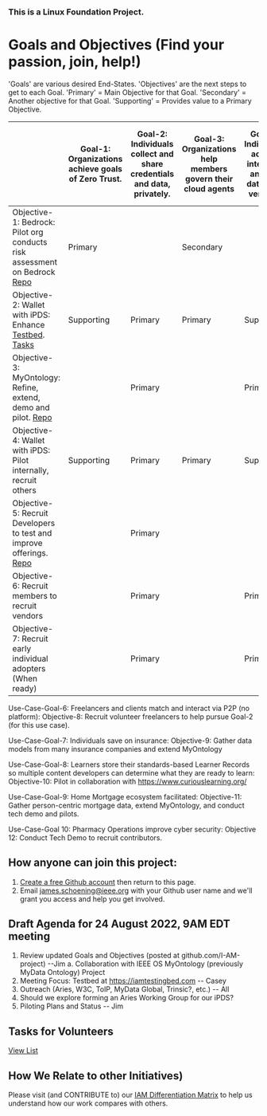 ### This is a Linux Foundation Project. 
# Goals and Objectives (Find your passion, join, help!)
'Goals' are various desired End-States.   'Objectives' are the next steps to get to each Goal. 'Primary' = Main Objective for that Goal. 'Secondary' = Another objective for that Goal.  'Supporting' = Provides value to a Primary Objective.

|  | Goal-1: Organizations achieve goals of Zero Trust. | Goal-2: Individuals collect and share credentials and data, privately.  |Goal-3: Organizations help members govern their cloud agents | Goal-4: Individuals accept, integrate, and use data from vendors. | Goal-5: Vendors gain new customers from initial base of users |
| ----------------------------- | -------------| ----------|  ----------| ----------| ----------|
| Objective-1: Bedrock: Pilot org conducts risk assessment on Bedrock  [Repo](https://github.com/I-AM-project/bbu-gf) | Primary |  | Secondary |
| Objective-2: Wallet with iPDS: Enhance [Testbed](https://iamtestingbed.com/).  [  Tasks](https://github.com/I-AM-project/tasks-for-volunteers/tree/main/Aries-Personal-Data-Store)| Supporting | Primary |Primary | Supporting |
| Objective-3: MyOntology: Refine, extend, demo and pilot. [Repo](https://github.com/CommonCoreOntology)   |    | Primary |         |Primary |Primary |
| Objective-4: Wallet with iPDS: Pilot internally, recruit others|  Supporting | Primary | Primary  | Supporting |  Supporting |
| Objective-5: Recruit Developers to test and improve offerings. [Repo](https://github.com/I-AM-project/keri-resources)       |   |Primary |
|Objective-6: Recruit members to recruit vendors ||Primary||Primary |
|Objective-7: Recruit early individual adopters (When ready)||Primary ||Primary|Primary |

Use-Case-Goal-6: Freelancers and clients match and interact via P2P (no platform): Objective-8: Recruit volunteer freelancers to help pursue Goal-2 (for this use case).

Use-Case-Goal-7: Individuals save on insurance: Objective-9: Gather data models from many insurance companies and extend MyOntology

Use-Case-Goal-8: Learners store their standards-based Learner Records so multiple content developers can determine what they are ready to learn:  Objective-10: Pilot in collaboration with https://www.curiouslearning.org/ 

Use-Case-Goal-9: Home Mortgage ecosystem facilitated: Objective-11: Gather person-centric mortgage data, extend MyOntology, and conduct tech demo and pilots.  

Use-Case-Goal 10: Pharmacy Operations improve cyber security: Objective 12: Conduct Tech Demo to recruit contributors.

## How anyone can join this project:  
1. [Create a free Github account](https://github.com) then return to this page.
2. Email james.schoening@ieee.org with your Github user name and we'll grant you access and help you get involved.     

## Draft Agenda for 24 August 2022, 9AM EDT meeting  

1. Review updated Goals and Objectives (posted at github.com/I-AM-project) --Jim
  a. Collaboration with IEEE OS MyOntology (previously MyData Ontology) Project
2. Meeting Focus: Testbed at https://iamtestingbed.com -- Casey
3. Outreach (Aries, W3C, ToIP, MyData Global, Trinsic?, etc.)  -- All
4. Should we explore forming an Aries Working Group for our iPDS? 
5. Piloting Plans and Status -- Jim

  
## Tasks for Volunteers

[View List](https://github.com/I-AM-project/tasks-for-volunteers)

 

## How We Relate to other Initiatives)
Please visit (and CONTRIBUTE to) our [IAM Differentiation Matrix](https://docs.google.com/spreadsheets/d/160XP7o7k9FFyaFKeGaJFUj2zm7mz8xYUQI1lAVarrC0) to help us understand how our work compares with others.  
